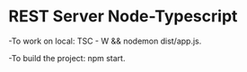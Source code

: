 <!-- @format -->

# REST Server Node-Typescript

-To work on local: TSC - W && nodemon dist/app.js.

-To build the project: npm start.
